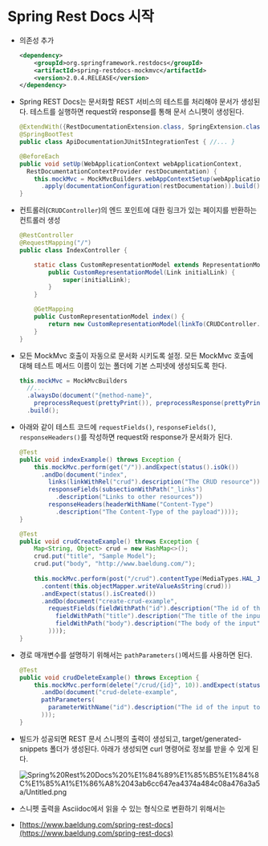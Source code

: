# Spring Rest Docs 시작

- 의존성 추가
    
    ```xml
    <dependency>
        <groupId>org.springframework.restdocs</groupId>
        <artifactId>spring-restdocs-mockmvc</artifactId>
        <version>2.0.4.RELEASE</version>
    </dependency>
    ```
    
- Spring REST Docs는 문서화할 REST 서비스의 테스트를 처리해야 문서가 생성된다. 테스트를 실행하면 request와 response를 통해 문서 스니펫이 생성된다.
    
    ```java
    @ExtendWith({RestDocumentationExtension.class, SpringExtension.class})
    @SpringBootTest
    public class ApiDocumentationJUnit5IntegrationTest { //... }
    ```
    
    ```java
    @BeforeEach
    public void setUp(WebApplicationContext webApplicationContext,
      RestDocumentationContextProvider restDocumentation) {
        this.mockMvc = MockMvcBuilders.webAppContextSetup(webApplicationContext)
          .apply(documentationConfiguration(restDocumentation)).build();
    }
    ```
    
- 컨트롤러(`CRUDController`)의 엔드 포인트에 대한 링크가 있는 페이지를 반환하는 컨트롤러 생성
    
    ```java
    @RestController
    @RequestMapping("/")
    public class IndexController {
    
        static class CustomRepresentationModel extends RepresentationModel<CustomRepresentationModel> {
            public CustomRepresentationModel(Link initialLink) {
                super(initialLink);
            }
        }
    
        @GetMapping
        public CustomRepresentationModel index() {
            return new CustomRepresentationModel(linkTo(CRUDController.class).withRel("crud"));
        }
    }
    ```
    
- 모든 MockMvc 호출이 자동으로 문서화 시키도록 설정. 모든 MockMvc 호출에 대해 테스트 메서드 이름이 있는 폴더에 기본 스피넷에 생성되도록 한다.
    
    ```java
    this.mockMvc = MockMvcBuilders
      //...
      .alwaysDo(document("{method-name}", 
        preprocessRequest(prettyPrint()), preprocessResponse(prettyPrint())))
      .build();
    ```
    
- 아래와 같이 테스트 코드에 `requestFields()`, `responseFields()`, `responseHeaders()`를 작성하면 request와 response가 문서화가 된다.
    
    ```java
    @Test
    public void indexExample() throws Exception {
        this.mockMvc.perform(get("/")).andExpect(status().isOk())
          .andDo(document("index", 
            links(linkWithRel("crud").description("The CRUD resource")), 
            responseFields(subsectionWithPath("_links")
              .description("Links to other resources"))
            responseHeaders(headerWithName("Content-Type")
              .description("The Content-Type of the payload"))));
    }
    ```
    
    ```java
    @Test
    public void crudCreateExample() throws Exception {
        Map<String, Object> crud = new HashMap<>();
        crud.put("title", "Sample Model");
        crud.put("body", "http://www.baeldung.com/");
           
        this.mockMvc.perform(post("/crud").contentType(MediaTypes.HAL_JSON)
          .content(this.objectMapper.writeValueAsString(crud)))
          .andExpect(status().isCreated())
          .andDo(document("create-crud-example", 
            requestFields(fieldWithPath("id").description("The id of the input"),
              fieldWithPath("title").description("The title of the input"),
              fieldWithPath("body").description("The body of the input"),
            ))));
    }
    ```
    
- 경로 매개변수를 설명하기 위해서는 `pathParameters()`메서드를 사용하면 된다.
    
    ```java
    @Test
    public void crudDeleteExample() throws Exception {
        this.mockMvc.perform(delete("/crud/{id}", 10)).andExpect(status().isOk())
          .andDo(document("crud-delete-example", 
          pathParameters(
            parameterWithName("id").description("The id of the input to delete")
          )));
    }
    ```
    
- 빌드가 성공되면 REST 문서 스니펫의 출력이 생성되고, target/generated-snippets 폴더가 생성된다. 아래가 생성되면 curl 명령어로 정보를 받을 수 있게 된다.
    
    ![Spring%20Rest%20Docs%20%E1%84%89%E1%85%B5%E1%84%8C%E1%85%A1%E1%86%A8%2043ab6cc647ea4374a484c08a476a3a5a/Untitled.png](Spring%20Rest%20Docs%20%E1%84%89%E1%85%B5%E1%84%8C%E1%85%A1%E1%86%A8%2043ab6cc647ea4374a484c08a476a3a5a/Untitled.png)
    
- 스니펫 출력을 Asciidoc에서 읽을 수 있는 형식으로 변환하기 위해서는
- [https://www.baeldung.com/spring-rest-docs](https://www.baeldung.com/spring-rest-docs)